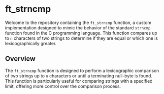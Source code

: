 # ft_strncmp

Welcome to the repository containing the `ft_strncmp` function, a custom implementation designed to mimic the behavior of the standard `strncmp` function found in the C programming language. This function compares up to `n` characters of two strings to determine if they are equal or which one is lexicographically greater.

## Overview

The `ft_strncmp` function is designed to perform a lexicographic comparison of two strings up to `n` characters or until a terminating null-byte is found. This function is particularly useful for comparing strings with a specified limit, offering more control over the comparison process.
